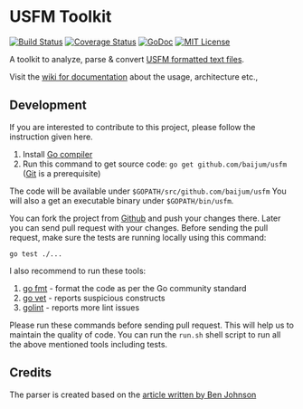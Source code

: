 # USFM Toolkit

[![Build Status](https://travis-ci.org/baijum/usfm.svg?branch=master)](https://travis-ci.org/baijum/usfm)
[![Coverage Status](https://coveralls.io/repos/baijum/usfm/badge.svg?branch=master&service=github)](https://coveralls.io/github/baijum/usfm?branch=master)
[![GoDoc](https://godoc.org/github.com/baijum/usfm?status.svg)](https://godoc.org/github.com/baijum/usfm)
[![MIT License](https://img.shields.io/badge/license-MIT-blue.svg)](https://opensource.org/licenses/MIT)

A toolkit to analyze, parse & convert [USFM formatted text
files](http://paratext.org/about/usfm).

Visit the [wiki for
documentation](https://github.com/baijum/usfm/wiki) about the usage,
architecture etc.,

## Development

If you are interested to contribute to this project, please follow the
instruction given here.

1. Install [Go
compiler](http://muthukadan.net/golang/an-introduction-to-go-programming.html)
2. Run this command to get source code: `go get github.com/baijum/usfm`
   ([Git](http://git-scm.com/) is a prerequisite)

The code will be available under `$GOPATH/src/github.com/baijum/usfm`
You will also a get an executable binary under `$GOPATH/bin/usfm`.

You can fork the project from [Github](https://github.com/baijum/usfm)
and push your changes there.  Later you can send pull request with
your changes.  Before sending the pull request, make sure the tests
are running locally using this command:

    go test ./...

I also recommend to run these tools:

1. [go fmt](https://golang.org/cmd/gofmt/) - format the code as per the Go community standard
2. [go vet](https://golang.org/cmd/vet/) - reports suspicious constructs
3. [golint](https://github.com/golang/lint) - reports more lint issues

Please run these commands before sending pull request.  This will help
us to maintain the quality of code.  You can run the `run.sh` shell
script to run all the above mentioned tools including tests.

## Credits

The parser is created based on the [article written by Ben
Johnson](https://blog.gopheracademy.com/advent-2014/parsers-lexers/)
